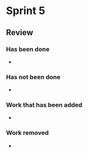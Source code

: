 
# Sprint 5

## Review

### Has been done

- 

### Has not been done

- 

### Work that has been added

- 

### Work removed

- 

